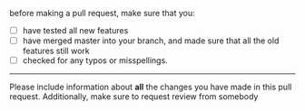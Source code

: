 before making a pull request, make sure that you:
* [ ] have tested all new features
* [ ] have merged master into your branch, and made sure that all the old features still work
* [ ] checked for any typos or misspellings.

---

Please include information about **all** the changes you have made in this pull request.
Additionally, make sure to request review from somebody
